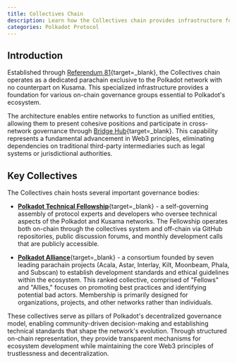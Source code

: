```yaml
---
title: Collectives Chain
description: Learn how the Collectives chain provides infrastructure for governance organizations, enabling decentralized network stewardship and decision-making.
categories: Polkadot Protocol
---
```


## Introduction

Established through [Referendum 81](https://polkadot-old.polkassembly.io/referendum/81){target=\_blank}, the Collectives chain operates as a dedicated parachain exclusive to the Polkadot network with no counterpart on Kusama. This specialized infrastructure provides a foundation for various on-chain governance groups essential to Polkadot's ecosystem.

The architecture enables entire networks to function as unified entities, allowing them to present cohesive positions and participate in cross-network governance through [Bridge Hub](/polkadot-protocol/architecture/system-chains/bridge-hub){target=\_blank}. This capability represents a fundamental advancement in Web3 principles, eliminating dependencies on traditional third-party intermediaries such as legal systems or jurisdictional authorities.

## Key Collectives

The Collectives chain hosts several important governance bodies:

- [**Polkadot Technical Fellowship**](https://wiki.polkadot.com/learn/learn-polkadot-technical-fellowship/){target=\_blank} - a self-governing assembly of protocol experts and developers who oversee technical aspects of the Polkadot and Kusama networks. The Fellowship operates both on-chain through the collectives system and off-chain via GitHub repositories, public discussion forums, and monthly development calls that are publicly accessible.

- [**Polkadot Alliance**](https://wiki.polkadot.com/general/glossary/#polkadot-alliance){target=\_blank} - a consortium founded by seven leading parachain projects (Acala, Astar, Interlay, Kilt, Moonbeam, Phala, and Subscan) to establish development standards and ethical guidelines within the ecosystem. This ranked collective, comprised of "Fellows" and "Allies," focuses on promoting best practices and identifying potential bad actors. Membership is primarily designed for organizations, projects, and other networks rather than individuals.

These collectives serve as pillars of Polkadot's decentralized governance model, enabling community-driven decision-making and establishing technical standards that shape the network's evolution. Through structured on-chain representation, they provide transparent mechanisms for ecosystem development while maintaining the core Web3 principles of trustlessness and decentralization.